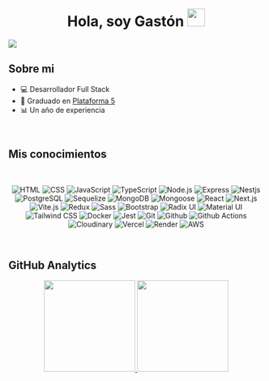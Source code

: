 <div align="center">
<h1 align="center">Hola, soy Gastón <img src="https://media.giphy.com/media/hvRJCLFzcasrR4ia7z/giphy.gif" width="35"></h1>
</div>
<img src="https://res.cloudinary.com/dpbr1u8z5/image/upload/v1708005484/Gast%C3%B3n_Ariel_Rabinovich_wsv2dm.png">

## Sobre mi

- 💻 Desarrollador Full Stack
- 📜 Graduado en [Plataforma 5](https://www.plataforma5.la/)
- 📊 Un año de experiencia
<br>

## Mis conocimientos
<br>
<div align="center" style="display: flex;">
  
  ![HTML](https://img.shields.io/badge/HTML-EF652A?style=for-the-badge&logo=HTML5&logoColor=white)
  ![CSS](https://img.shields.io/badge/CSS-0C73B8?style=for-the-badge&logo=CSS3&logoColor=white)
  ![JavaScript](https://img.shields.io/badge/JavaScript-F0DB4F?style=for-the-badge&logo=JavaScript&logoColor=black)
  ![TypeScript](https://img.shields.io/badge/TypeScript-3178C6?style=for-the-badge&logo=TypeScript&logoColor=white)
  ![Node.js](https://img.shields.io/badge/Node.js-539E43?style=for-the-badge&logo=Node.js&logoColor=white)
  ![Express](https://img.shields.io/badge/Express-black?style=for-the-badge&logo=Express&logoColor=white)
  ![Nestjs](https://img.shields.io/badge/Nestjs-E0234E?style=for-the-badge&logo=nestjs&logoColor=white)
  ![PostgreSQL](https://img.shields.io/badge/PostgreSQL-336791?style=for-the-badge&logo=postgresql&logoColor=white)
  ![Sequelize](https://img.shields.io/badge/Sequelize-03AFEF?style=for-the-badge&logo=sequelize&logoColor=white)
  ![MongoDB](https://img.shields.io/badge/MongoDB-01EC64?style=for-the-badge&logo=mongodb&logoColor=white)
  ![Mongoose](https://img.shields.io/badge/Mongoose-880000?style=for-the-badge&logo=mongoose&logoColor=white)
  ![React](https://img.shields.io/badge/React-00D8FF?style=for-the-badge&logo=react&logoColor=white)
  ![Next.js](https://img.shields.io/badge/Next.js-black?style=for-the-badge&logo=next.js&logoColor=white)
  ![Vite.js](https://img.shields.io/badge/Vite.js-B043FE?style=for-the-badge&logo=vite&logoColor=white)
  ![Redux](https://img.shields.io/badge/Redux-764ABC?style=for-the-badge&logo=redux&logoColor=white)
  ![Sass](https://img.shields.io/badge/Sass-CF649A?style=for-the-badge&logo=sass&logoColor=white)
  ![Bootstrap](https://img.shields.io/badge/Bootstrap-7E13F8?style=for-the-badge&logo=bootstrap&logoColor=white)
  ![Radix UI](https://img.shields.io/badge/Radix%20UI-black?style=for-the-badge&logo=radix%20ui&logoColor=white)
  ![Material UI](https://img.shields.io/badge/Material%20UI-007FFF?style=for-the-badge&logo=material%20UI&logoColor=white)
  ![Tailwind CSS](https://img.shields.io/badge/Tailwind%20CSS-18B7B9?style=for-the-badge&logo=tailwind%20css&logoColor=white)
  ![Docker](https://img.shields.io/badge/docker-008FE2?style=for-the-badge&logo=docker&logoColor=white)
  ![Jest](https://img.shields.io/badge/jest-99425B?style=for-the-badge&logo=Jest&logoColor=white)
  ![Git](https://img.shields.io/badge/git-DE4C36?style=for-the-badge&logo=Git&logoColor=white)
  ![Github](https://img.shields.io/badge/github-545454?style=for-the-badge&logo=Github&logoColor=white)
  ![Github Actions](https://img.shields.io/badge/github%20actions-1F84F7?style=for-the-badge&logo=Github%20actions&logoColor=white)
  ![Cloudinary](https://img.shields.io/badge/cloudinary-3448C5?style=for-the-badge&logo=cloudinary&logoColor=white)
  ![Vercel](https://img.shields.io/badge/vercel-black?style=for-the-badge&logo=vercel&logoColor=white)
  ![Render](https://img.shields.io/badge/render-black?style=for-the-badge&logo=render&logoColor=white)
  ![AWS](https://img.shields.io/badge/Amazon%20web%20services-FF9900?style=for-the-badge&logoColor=white)
  
</div>
<br>

## GitHub Analytics

<p align="center">
<a href="https://github.com/GRabinovich">
  <img height="180em" src="https://github-readme-stats-eight-theta.vercel.app/api?username=GRabinovich&show_icons=true&theme=algolia&include_all_commits=true&count_private=true"/>
  <img height="180em" src="https://github-readme-stats-eight-theta.vercel.app/api/top-langs/?username=GRabinovich&layout=compact&langs_count=8&theme=algolia"/>
</a>
</p>

